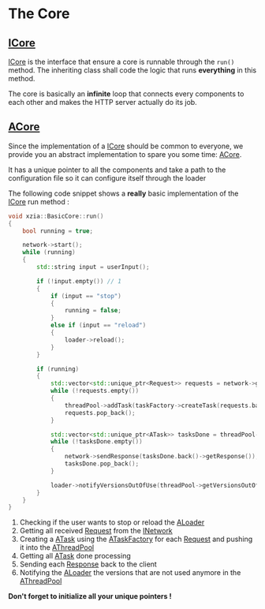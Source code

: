 # The Core
## [ICore]
[ICore] is the interface that ensure a core is runnable through the `run()` method.
The inheriting class shall code the logic that runs **everything** in this method.

The core is basically an **infinite** loop that connects every components to each other and makes the HTTP server actually do its job. 

## [ACore]
Since the implementation of a [ICore] should be common to everyone, we provide you an abstract implementation to spare you some time: [ACore].

It has a unique pointer to all the components and take a path to the configuration file so it can configure itself through the loader

The following code snippet shows a **really** basic implementation of the [ICore] run method :
```cpp
void xzia::BasicCore::run()
{
    bool running = true;

    network->start();
    while (running)
    {
        std::string input = userInput();

        if (!input.empty()) // 1
        {
            if (input == "stop")
            {
                running = false;
            }
            else if (input == "reload")
            {
                loader->reload();
            }
        }

        if (running) 
        {
            std::vector<std::unique_ptr<Request>> requests = network->getAllRequests(); // 2
            while (!requests.empty()) 
            {
                threadPool->addTask(taskFactory->createTask(requests.back(), requests.back()->client)); // 3
                requests.pop_back();
            }

            std::vector<std::unique_ptr<ATask>> tasksDone = threadPool->getAllTaskDone(); // 4
            while (!tasksDone.empty())
            {
                network->sendResponse(tasksDone.back()->getResponse()); // 5
                tasksDone.pop_back();
            }

            loader->notifyVersionsOutOfUse(threadPool->getVersionsOutOfUse()); // 6
        }
    }
}
```
1. Checking if the user wants to stop or reload the [ALoader]
2. Getting all received [Request] from the [INetwork]
3. Creating a [ATask] using the [ATaskFactory] for each [Request] and pushing it into the [AThreadPool] 
4. Getting all [ATask] done processing
5. Sending each [Response] back to the client
6. Notifying the [ALoader] the versions that are not used anymore in the [AThreadPool]

**Don't forget to initialize all your unique pointers !** 

[ATaskFactory]: https://github.com/PierreBougon/ExistenZIA/blob/Loader_documentation/API/include/task/ATaskFactory.hpp
[ATask]: https://github.com/PierreBougon/ExistenZIA/blob/Loader_documentation/API/include/task/ATask.hpp
[INetwork]: https://github.com/PierreBougon/ExistenZIA/blob/Loader_documentation/API/include/network/INetwork.hpp
[Response]: https://github.com/PierreBougon/ExistenZIA/blob/Loader_documentation/API/include/http/Response.hpp
[Request]: https://github.com/PierreBougon/ExistenZIA/blob/Loader_documentation/API/include/http/Request.hpp
[ALoader]: https://github.com/PierreBougon/ExistenZIA/blob/Loader_documentation/API/include/loader/ALoader.hpp
[AThreadPool]: https://github.com/PierreBougon/ExistenZIA/blob/Loader_documentation/API/include/thread/AThreadPool.hpp
[ICore]: https://github.com/PierreBougon/ExistenZIA/blob/Loader_documentation/API/include/core/ICore.hpp
[ACore]: https://github.com/PierreBougon/ExistenZIA/blob/Loader_documentation/API/include/core/ACore.hpp